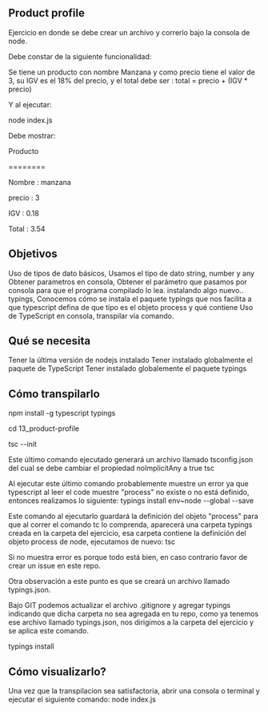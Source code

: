 Product profile
--------------------
Ejercicio en donde se debe crear un archivo y correrlo bajo la consola de node.

Debe constar de la siguiente funcionalidad:

Se tiene un producto con nombre Manzana y como precio tiene el valor de 3, su IGV es el 18% del precio, y el total debe ser :
total = precio + (IGV * precio)

Y al ejecutar:

node index.js

Debe mostrar:

Producto

========

Nombre : manzana

precio : 3

IGV : 0.18

Total : 3.54

Objetivos
--------------
Uso de tipos de dato básicos, Usamos el tipo de dato string, number y any
Obtener parametros en consola, Obtener el parámetro que pasamos por consola para que el programa compilado lo lea.
instalando algo nuevo.. typings, Conocemos cómo se instala el paquete typings que nos facilita a que typescript defina de que tipo es el objeto process y qué contiene
Uso de TypeScript en consola, transpilar vía comando.

Qué se necesita
-----------------
Tener la última versión de nodejs instalado
Tener instalado globalmente el paquete de TypeScript
Tener instalado globalemente el paquete typings

Cómo transpilarlo
----------------------
npm install -g typescript typings

cd 13_product-profile

tsc --init

Este último comando ejecutado generará un archivo llamado tsconfig.json del cual se debe cambiar el propiedad noImplicitAny a true
tsc

Al ejecutar este último comando probablemente muestre un error ya que typescript al leer el code muestre "process" no existe o no está definido, entonces realizamos lo siguiente:
typings install env~node --global --save

Este comando al ejecutarlo guardará la definición del objeto "process" para que al correr el comando tc lo comprenda, aparecerá una carpeta typings creada en la carpeta del ejercicio, esa carpeta contiene la definición del objeto process de node, ejecutamos de nuevo:
tsc

Si no muestra error es porque todo está bien, en caso contrario favor de crear un issue en este repo.

Otra observación a este punto es que se creará un archivo llamado typings.json.

Bajo GIT podemos actualizar el archivo .gitignore y agregar typings indicando que dicha carpeta no sea agregada en tu repo, como ya tenemos ese archivo llamado typings.json, nos dirigimos a la carpeta del ejercicio y se aplica este comando.

typings install

Cómo visualizarlo?
------------------------
Una vez que la transpilacion sea satisfactoria, abrir una consola o terminal y ejecutar el siguiente comando:
node index.js